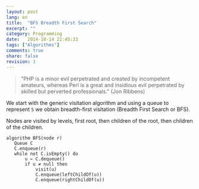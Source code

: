```yaml
---
layout: post
lang: en
title:  "BFS Breadth First Search"
excerpt: ""
category: Programming
date:   2014-10-14 22:45:33
tags: ["Algorithms"]
comments: true
share: false
revision: 1
---
```

  
> "PHP is a minor evil perpetrated and created by incompetent amateurs, whereas Perl is a great and insidious evil perpetrated by skilled but perverted professionals."
(Jon Ribbens)

We start with the generic visitation algorithm and using a queue to represent `S` we obtain breadth-first visitation (Breadth First Search or BFS).

Nodes are visited by levels, first root, then children of the root, then children of the children.

```
algorithm BFS(node r)
   Queue C
   C.enqueue(r)
   while not C.isEmpty() do 
       u ← C.dequeue()
       if u ≠ null then
           visit(u)
           C.enqueue(leftChildOf(u))
           C.enqueue(rightChildOf(u))  
```